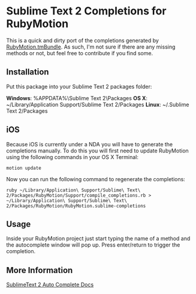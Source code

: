 Sublime Text 2 Completions for RubyMotion
==========================================

This is a quick and dirty port of the completions generated by [RubyMotion.tmBundle](https://github.com/libin/RubyMotion.tmbundle). As such, I'm not sure if there are any missing methods or not, but feel free to contribute if you find some.

Installation
------------

Put this package into your Sublime Text 2 packages folder:

**Windows**: %APPDATA%\Sublime Text 2\Packages
**OS X**: ~/Library/Application Support/Sublime Text 2/Packages
**Linux**: ~/.Sublime Text 2/Packages

iOS
----

Because iOS is currently under a NDA you will have to generate the completions manually. To do this you will first need to update RubyMotion using the following commands in your OS X Terminal:

    motion update

Now you can run the following command to regenerate the completions:

    ruby ~/Library/Application\ Support/Sublime\ Text\ 2/Packages/RubyMotion/Support/compile_completions.rb > ~/Library/Application\ Support/Sublime\ Text\ 2/Packages/RubyMotion/RubyMotion.sublime-completions

Usage
-----

Inside your RubyMotion project just start typing the name of a method and the autocomplete window will pop up.
Press enter/return to trigger the completion.

More Information
----------------
[SublimeText 2 Auto Complete Docs](http://www.sublimetext.com/docs/2/auto_complete.html)
